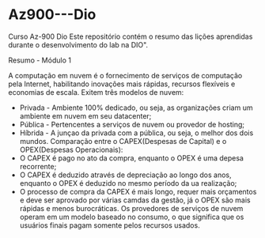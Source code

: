 # Az900---Dio
Curso Az-900 Dio
Este repositório contém o resumo das lições aprendidas durante o desenvolvimento do lab na DIO".

Resumo - Módulo 1

A computação em nuvem é o fornecimento de serviços de computação pela Internet, habilitando inovaçôes mais rápidas, recursos flexíveis e economias de escala. Exitem três modelos de nuvem:
- Privada - Ambiente 100% dedicado, ou seja, as organizações criam um ambiente em nuvem em seu datacenter;
- Pública - Pertencentes a serviços de nuvem ou provedor de hosting;
- Híbrida - A junçao da privada com a pública, ou seja, o melhor dos dois mundos.
Comparação entre o CAPEX(Despesas de Capital) e o OPEX(Despesas Operacionais):
- O CAPEX é pago no ato da compra, enquanto o OPEX é uma depesa recorrente;
- O CAPEX é deduzido através de depreciação ao longo dos anos, enquanto o OPEX é deduzido no mesmo período da ua realização;
- O processo de compra da CAPEX é mais longo, requer mais orçamentos e deve ser aprovado por várias camdas da gestão, já o OPEX são mais rápidas e menos burocráticas.
Os provedores de serviços de nuvem operam em um modelo baseado no consumo, o que significa que os usuários finais pagam somente pelos recursos usados.
